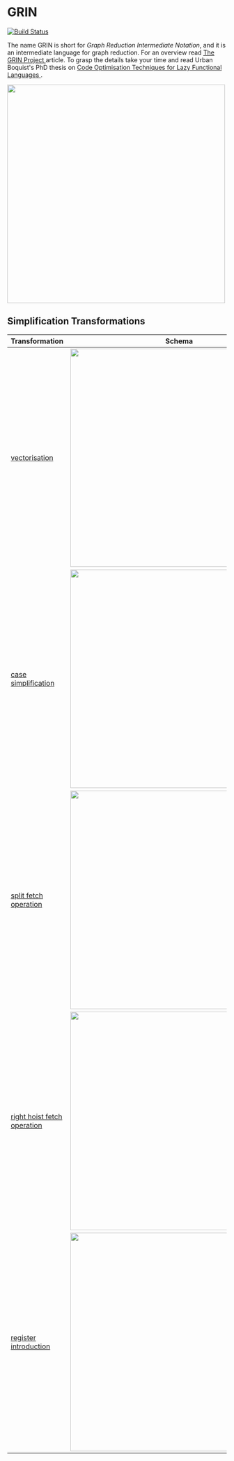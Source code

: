 # GRIN

[![Build Status](https://travis-ci.org/andorp/grin.svg)](https://travis-ci.org/andorp/grin)

The name GRIN is short for *Graph Reduction Intermediate Notation*, and it is an intermediate language for graph reduction.
For an overview read
<a href="http://nbviewer.jupyter.org/github/andorp/grin/blob/master/papers/The GRIN Project.pdf">
The GRIN Project
</a> article. To grasp the details take your time and read Urban Boquist's PhD thesis on
<a href="http://nbviewer.jupyter.org/github/andorp/grin/blob/master/papers/boquist.pdf">
Code Optimisation Techniques for Lazy Functional Languages
</a>.

<a href="http://nbviewer.jupyter.org/github/andorp/grin/blob/master/papers/boquist.pdf#page=41">
<img src="https://raw.githubusercontent.com/andorp/grin/master/images/grin-syntax.png" width="500" >
</a>

## Simplification Transformations

Transformation | Schema
-------------- | ------
<a href="http://nbviewer.jupyter.org/github/andorp/grin/blob/master/papers/boquist.pdf#page=113">vectorisation</a> | <a href="http://nbviewer.jupyter.org/github/andorp/grin/blob/master/papers/boquist.pdf#page=113"><img src="https://raw.githubusercontent.com/andorp/grin/master/images/vectorisation.png" width="500" ></a>
<a href="http://nbviewer.jupyter.org/github/andorp/grin/blob/master/papers/boquist.pdf#page=116">case simplification</a> | <a href="http://nbviewer.jupyter.org/github/andorp/grin/blob/master/papers/boquist.pdf#page=116"><img src="https://raw.githubusercontent.com/andorp/grin/master/images/case-simplification.png" width="500" ></a>
<a href="http://nbviewer.jupyter.org/github/andorp/grin/blob/master/papers/boquist.pdf#page=118">split fetch operation</a> | <a href="http://nbviewer.jupyter.org/github/andorp/grin/blob/master/papers/boquist.pdf#page=118"><img src="https://raw.githubusercontent.com/andorp/grin/master/images/split-fetch-operation.png" width="500" ></a>
<a href="http://nbviewer.jupyter.org/github/andorp/grin/blob/master/papers/boquist.pdf#page=123">right hoist fetch operation</a> | <a href="http://nbviewer.jupyter.org/github/andorp/grin/blob/master/papers/boquist.pdf#page=123"><img src="https://raw.githubusercontent.com/andorp/grin/master/images/right-hoist-fetch.png" width="500" ></a>
<a href="http://nbviewer.jupyter.org/github/andorp/grin/blob/master/papers/boquist.pdf#page=126">register introduction</a> | <a href="http://nbviewer.jupyter.org/github/andorp/grin/blob/master/papers/boquist.pdf#page=126"><img src="https://raw.githubusercontent.com/andorp/grin/master/images/register-introduction.png" width="500" ></a>

